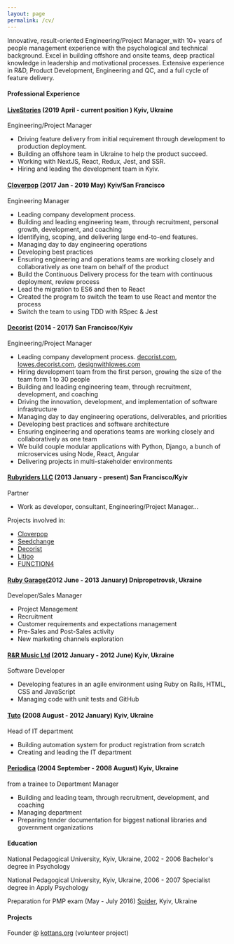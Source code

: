 ```yaml
---
layout: page
permalink: /cv/
---
```


Innovative, result-oriented Engineering/Project Manager_with 10+ years of people management experience with the psychological and technical background. Excel in building offshore and onsite teams, deep practical knowledge in leadership and motivational processes. Extensive experience in R&D, Product Development, Engineering and QC, and a full cycle of feature delivery.

#### Professional Experience

#### [LiveStories](https://www.livestories.com/statistics) (2019 April - current position ) Kyiv, Ukraine

Engineering/Project Manager

- Driving feature delivery from initial requirement through development to production deployment.
- Building an offshore team in Ukraine to help the product succeed.
- Working with NextJS, React, Redux, Jest, and SSR.
- Hiring and leading the development team in Kyiv.

#### [Cloverpop](https://www.cloverpop.com/) (2017 Jan - 2019 May) Kyiv/San Francisco

Engineering Manager

- Leading company development process.
- Building and leading engineering team, through recruitment, personal growth, development, and
  coaching
- Identifying, scoping, and delivering large end-to-end features.
- Managing day to day engineering operations
- Developing best practices
- Ensuring engineering and operations teams are working closely and collaboratively as one team
  on behalf of the product
- Build the Continuous Delivery process for the team with continuous deployment, review process
- Lead the migration to ES6 and then to React
- Created the program to switch the team to use React and mentor the process
- Switch the team to using TDD with RSpec & Jest

#### [Decorist](https://www.decorist.com/) (2014 - 2017) San Francisco/Kyiv

Engineering/Project Manager

- Leading company development process.
  [decorist.com](https://decorist.com/), [lowes.decorist.com](http://lowes.decorist.com/), [designwithlowes.com](https://www.designwithlowes.com/)
- Hiring development team from the first person, growing the size of the team form 1 to 30 people
- Building and leading engineering team, through recruitment, development, and
  coaching
- Driving the innovation, development, and implementation of software infrastructure
- Managing day to day engineering operations, deliverables, and priorities
- Developing best practices and software architecture
- Ensuring engineering and operations teams are working closely and collaboratively as one team
- We build couple modular applications with Python, Django, a bunch of microservices using Node, React, Angular
- Delivering projects in multi-stakeholder environments

#### [Rubyriders LLC](http://www.rubyriders.com/) (2013 January - present) San Francisco/Kyiv

Partner

- Work as developer, consultant, Engineering/Project Manager...

Projects involved in:

- [Cloverpop](https://www.cloverpop.com/)
- [Seedchange](https://www.seedchange.com/)
- [Decorist](https://www.decorist.com/)
- [Litigo](http://www.litigo.org/)
- [FUNCTION4](http://fn4.us/)

#### [Ruby Garage](https://rubygarage.org/)(2012 June - 2013 January) Dnipropetrovsk, Ukraine

Developer/Sales Manager

- Project Management
- Recruitment
- Customer requirements and expectations management
- Pre-Sales and Post-Sales activity
- New marketing channels exploration

#### [R&R Music Ltd](https://www.linkedin.com/company/1938618) (2012 January - 2012 June) Kyiv, Ukraine

Software Developer

- Developing features in an agile environment using Ruby on Rails, HTML, CSS and JavaScript
- Managing code with unit tests and GitHub

#### [Tuto](http://tuto.bigopt.com/) (2008 August - 2012 January) Kyiv, Ukraine

Head of IT department

- Building automation system for product registration from scratch
- Creating and leading the IT department

#### [Periodica](http://www.periodik.com.ua/) (2004 September - 2008 August) Kyiv, Ukraine

from a trainee to Department Manager

- Building and leading team, through recruitment, development, and
  coaching
- Managing department
- Preparing tender documentation for biggest national libraries and government organizations

#### Education

National Pedagogical University, Kyiv, Ukraine, 2002 - 2006 Bachelor's degree in Psychology

National Pedagogical University, Kyiv, Ukraine, 2006 - 2007 Specialist degree in Apply Psychology

Preparation for PMP exam (May - July 2016) [Spider](http://spiderproject.com.ua/en/certification/calendar/), Kyiv, Ukraine

#### Projects

Founder @ [kottans.org](http://kottans.org/) (volunteer project)
